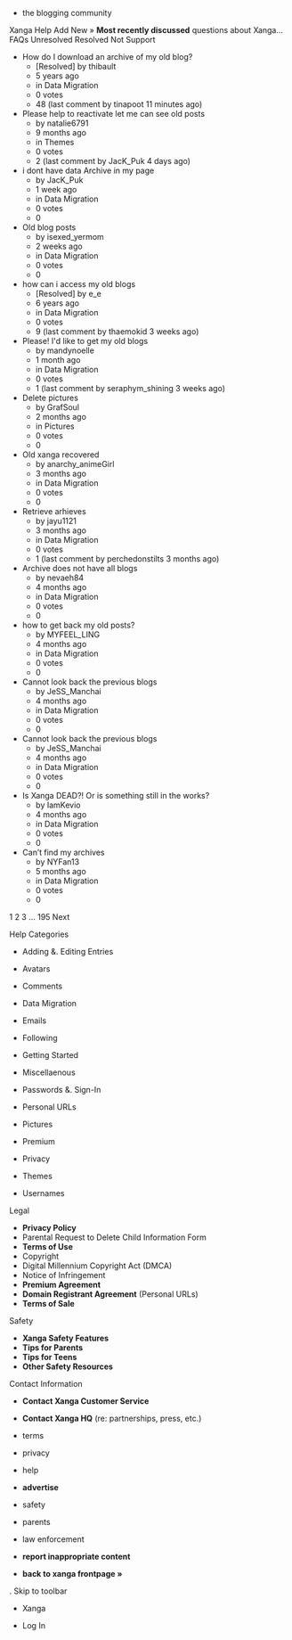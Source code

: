 *   the blogging community

Xanga Help Add New » **Most recently discussed** questions about Xanga… FAQs Unresolved Resolved Not Support

*   How do I download an archive of my old blog?
    *   \[Resolved\] by thibault
    *   5 years ago
    *   in Data Migration
    *   0 votes
    *   48 (last comment by tinapoot 11 minutes ago)
*   Please help to reactivate let me can see old posts
    *   by natalie6791
    *   9 months ago
    *   in Themes
    *   0 votes
    *   2 (last comment by JacK\_Puk 4 days ago)
*   i dont have data Archive in my page
    *   by JacK\_Puk
    *   1 week ago
    *   in Data Migration
    *   0 votes
    *   0
*   Old blog posts
    *   by isexed\_yermom
    *   2 weeks ago
    *   in Data Migration
    *   0 votes
    *   0
*   how can i access my old blogs
    *   \[Resolved\] by e\_e
    *   6 years ago
    *   in Data Migration
    *   0 votes
    *   9 (last comment by thaemokid 3 weeks ago)
*   Please! I'd like to get my old blogs
    *   by mandynoelle
    *   1 month ago
    *   in Data Migration
    *   0 votes
    *   1 (last comment by seraphym\_shining 3 weeks ago)
*   Delete pictures
    *   by GrafSoul
    *   2 months ago
    *   in Pictures
    *   0 votes
    *   0
*   Old xanga recovered
    *   by anarchy\_animeGirl
    *   3 months ago
    *   in Data Migration
    *   0 votes
    *   0
*   Retrieve arhieves
    *   by jayu1121
    *   3 months ago
    *   in Data Migration
    *   0 votes
    *   1 (last comment by perchedonstilts 3 months ago)
*   Archive does not have all blogs
    *   by nevaeh84
    *   4 months ago
    *   in Data Migration
    *   0 votes
    *   0
*   how to get back my old posts?
    *   by MYFEEL\_LING
    *   4 months ago
    *   in Data Migration
    *   0 votes
    *   0
*   Cannot look back the previous blogs
    *   by JeSS\_Manchai
    *   4 months ago
    *   in Data Migration
    *   0 votes
    *   0
*   Cannot look back the previous blogs
    *   by JeSS\_Manchai
    *   4 months ago
    *   in Data Migration
    *   0 votes
    *   0
*   Is Xanga DEAD?! Or is something still in the works?
    *   by IamKevio
    *   4 months ago
    *   in Data Migration
    *   0 votes
    *   0
*   Can’t find my archives
    *   by NYFan13
    *   5 months ago
    *   in Data Migration
    *   0 votes
    *   0

1 2 3 ... 195 Next

Help Categories

*   Adding &. Editing Entries
*   Avatars
*   Comments
*   Data Migration
*   Emails
*   Following
*   Getting Started
*   Miscellaenous

*   Passwords &. Sign-In
*   Personal URLs
*   Pictures
*   Premium
*   Privacy
*   Themes
*   Usernames

Legal

*   **Privacy Policy**
*   Parental Request to Delete Child Information Form
*   **Terms of Use**
*   Copyright
*   Digital Millennium Copyright Act (DMCA)
*   Notice of Infringement
*   **Premium Agreement**
*   **Domain Registrant Agreement** (Personal URLs)
*   **Terms of Sale**

Safety

*   **Xanga Safety Features**
*   **Tips for Parents**
*   **Tips for Teens**
*   **Other Safety Resources**

Contact Information

*   **Contact Xanga Customer Service**
*   **Contact Xanga HQ** (re: partnerships, press, etc.)

*   terms
*   privacy
*   help
*   **advertise**

*   safety
*   parents
*   law enforcement
*   **report inappropriate content**

*   **back to xanga frontpage »**

<img src="http://pixel.quantserve.com/pixel/p-87h-iNOVooym2.gif" style="display: none" height="1" width="1" alt="Quantcast"/>. Skip to toolbar

*   Xanga

*   Log In